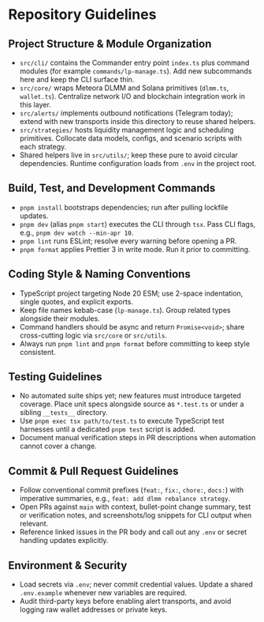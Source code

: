 # Repository Guidelines

## Project Structure & Module Organization
- `src/cli/` contains the Commander entry point `index.ts` plus command modules (for example `commands/lp-manage.ts`). Add new subcommands here and keep the CLI surface thin.
- `src/core/` wraps Meteora DLMM and Solana primitives (`dlmm.ts`, `wallet.ts`). Centralize network I/O and blockchain integration work in this layer.
- `src/alerts/` implements outbound notifications (Telegram today); extend with new transports inside this directory to reuse shared helpers.
- `src/strategies/` hosts liquidity management logic and scheduling primitives. Collocate data models, configs, and scenario scripts with each strategy.
- Shared helpers live in `src/utils/`; keep these pure to avoid circular dependencies. Runtime configuration loads from `.env` in the project root.

## Build, Test, and Development Commands
- `pnpm install` bootstraps dependencies; run after pulling lockfile updates.
- `pnpm dev` (alias `pnpm start`) executes the CLI through `tsx`. Pass CLI flags, e.g., `pnpm dev watch --min-apr 10`.
- `pnpm lint` runs ESLint; resolve every warning before opening a PR.
- `pnpm format` applies Prettier 3 in write mode. Run it prior to committing.

## Coding Style & Naming Conventions
- TypeScript project targeting Node 20 ESM; use 2-space indentation, single quotes, and explicit exports.
- Keep file names kebab-case (`lp-manage.ts`). Group related types alongside their modules.
- Command handlers should be async and return `Promise<void>`; share cross-cutting logic via `src/core` or `src/utils`.
- Always run `pnpm lint` and `pnpm format` before committing to keep style consistent.

## Testing Guidelines
- No automated suite ships yet; new features must introduce targeted coverage. Place unit specs alongside source as `*.test.ts` or under a sibling `__tests__` directory.
- Use `pnpm exec tsx path/to/test.ts` to execute TypeScript test harnesses until a dedicated `pnpm test` script is added.
- Document manual verification steps in PR descriptions when automation cannot cover a change.

## Commit & Pull Request Guidelines
- Follow conventional commit prefixes (`feat:`, `fix:`, `chore:`, `docs:`) with imperative summaries, e.g., `feat: add dlmm rebalance strategy`.
- Open PRs against `main` with context, bullet-point change summary, test or verification notes, and screenshots/log snippets for CLI output when relevant.
- Reference linked issues in the PR body and call out any `.env` or secret handling updates explicitly.

## Environment & Security
- Load secrets via `.env`; never commit credential values. Update a shared `.env.example` whenever new variables are required.
- Audit third-party keys before enabling alert transports, and avoid logging raw wallet addresses or private keys.
